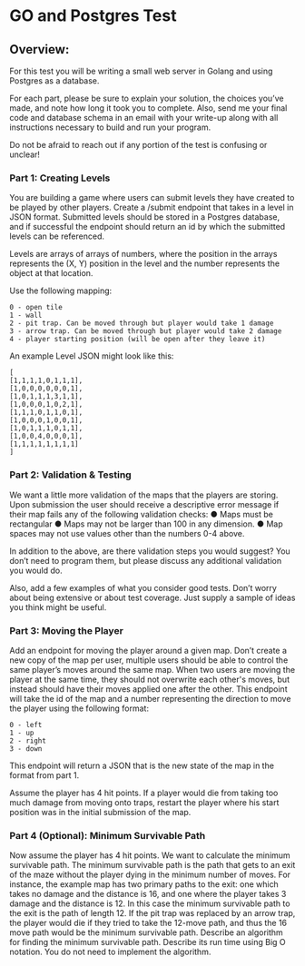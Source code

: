 # GO and Postgres Test

## Overview:
For this test you will be writing a small web server in Golang and using Postgres as a database.

For each part, please be sure to explain your solution, the choices you’ve made, and note how long it took you to complete. Also, send me your final code and database schema in an email with your write-up along with all instructions necessary to build and run your program.

Do not be afraid to reach out if any portion of the test is confusing or unclear!

### Part 1: Creating Levels
You are building a game where users can submit levels they have created to be played by other players. Create a /submit endpoint that takes in a level in JSON format. Submitted levels should be stored in a Postgres database, and if successful the endpoint should return an id by which the submitted levels can be referenced.

Levels are arrays of arrays of numbers, where the position in the arrays represents the (X, Y) position in the level and the number represents the object at that location. 

Use the following mapping:
```
0 - open tile
1 - wall
2 - pit trap. Can be moved through but player would take 1 damage
3 - arrow trap. Can be moved through but player would take 2 damage
4 - player starting position (will be open after they leave it)
```

An example Level JSON might look like this:
```
[
[1,1,1,1,0,1,1,1],
[1,0,0,0,0,0,0,1],
[1,0,1,1,1,3,1,1],
[1,0,0,0,1,0,2,1],
[1,1,1,0,1,1,0,1],
[1,0,0,0,1,0,0,1],
[1,0,1,1,1,0,1,1],
[1,0,0,4,0,0,0,1],
[1,1,1,1,1,1,1,1]
]
```

### Part 2: Validation & Testing
We want a little more validation of the maps that the players are storing. Upon submission the user should receive a descriptive error message if their map fails any of the following validation checks:
● Maps must be rectangular
● Maps may not be larger than 100 in any dimension.
● Map spaces may not use values other than the numbers 0-4 above.

In addition to the above, are there validation steps you would suggest? You don’t need to program them, but please discuss any additional validation you would do.

Also, add a few examples of what you consider good tests. Don’t worry about being extensive or about test coverage. Just supply a sample of ideas you think might be useful.

### Part 3: Moving the Player
Add an endpoint for moving the player around a given map. Don’t create a new copy of the map per user, multiple users should be able to control the same player’s moves around the same map. When two users are moving the player at the same time, they should not overwrite each other's moves, but instead should have their moves applied one after the other.
This endpoint will take the id of the map and a number representing the direction to move the player using the following format:
```
0 - left
1 - up
2 - right
3 - down
```
This endpoint will return a JSON that is the new state of the map in the format from part 1. 

Assume the player has 4 hit points. If a player would die from taking too much damage from moving onto traps, restart the player where his start position was in the initial submission of the map.

### Part 4 (Optional): Minimum Survivable Path
Now assume the player has 4 hit points. We want to calculate the minimum survivable path. The minimum survivable path is the path that gets to an exit of the maze without the player dying in the minimum number of moves. For instance, the example map has two primary paths to the exit: one which takes no damage and the distance is 16, and one where the player takes 3 damage and the distance is 12. In this case the minimum survivable path to the exit is the path of length 12. If the pit trap was replaced by an arrow trap, the player would die if they tried to take the 12-move path, and thus the 16 move path would be the minimum survivable path. Describe an algorithm for finding the minimum survivable path. Describe its run time using Big O notation. You do not need to implement the algorithm.